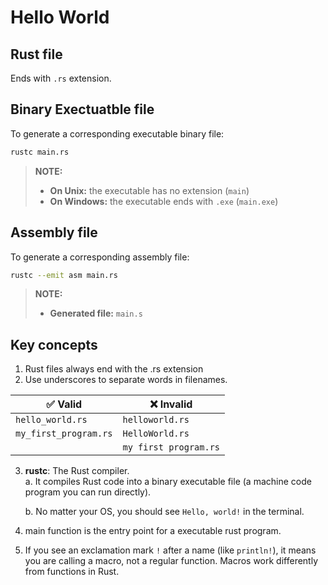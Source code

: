 # Hello World

## Rust file
Ends with `.rs` extension.

## Binary Exectuatble file
To generate a corresponding executable binary file:
```bash
rustc main.rs
```

> **NOTE:**  
> - **On Unix:** the executable has no extension (`main`)  
> - **On Windows:** the executable ends with `.exe` (`main.exe`)

## Assembly file
To generate a corresponding assembly file:
```bash
rustc --emit asm main.rs
```

> **NOTE:**  
> - **Generated file:** `main.s`

## Key concepts

1. Rust files always end with the .rs extension
2. Use underscores to separate words in filenames.

| ✅ **Valid**                | ❌ **Invalid**             |
|-------------------------|-------------------------|
| `hello_world.rs`        | `helloworld.rs`         |
| `my_first_program.rs`   | `HelloWorld.rs`         |
|                         | `my first program.rs`   |

3. **rustc**: The Rust compiler.  
    a. It compiles Rust code into a binary executable file (a machine code program you can run directly).  
    
    b. No matter your OS, you should see `Hello, world!` in the terminal.

4. main function is the entry point for a executable rust program.

5. If you see an exclamation mark `!` after a name (like `println!`), it means you are calling a macro, not a regular function. Macros work differently from functions in Rust.
